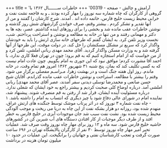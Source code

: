 +++
title = 'آرامش و چالش - صفحه - 00319'
+++
خاطرات ســـــــال ۱۳۶۲ با گروهی از کارگران که چاه شماره سه نوروز را مهار کرده بودند ـ و به فاجعه نشت نفت و خرابی محیط زیست خلیج فارس، خاتمه داده اند . آمدند. شرح کارشان را گفتند و من از آنها تقدیر و تشکر کردم . بیشتر وقتم، صرف خواندن گزارشهای شش روز گذشته و نوشتن خاطرات عقب مانده شد و بخشی را برای روزهای آینده گذاشتم. عصر، بچه ها به دکتر و مهمانی رفتند و من تنها در خانه به مطالعه و نوشتن و استراحت پرداختم. شب، نخست وزیر تلفن کرد. به ایشان گفتم که طرحهای خانه سازی ارتش را باید به خودشان واگذار کرد که سریع تر مشکل مسکنشان را حل کند. در دولت موقت، این طرحها از آنها گرفته شد و به وزارت مسکن واگذار گردید. آقای محمد مهدی ربانی املشی، تلفن کرد و از من خواست که از امام استجازه کنیم که به قم برود؛ چون در تهران فعلا کاری ندارد، با احمد آقا مشورت کردم؛ موافق نبود که این جوری به امام بگوییم. چون عادت امام نیست که به کسی تکلیف کند که بمان. پنج شنبه ۳۱ شهریور ۱۳۶۲ امروز هم تمام وقت، در خانه ماندم. روز اول هفته جنگ است و در بهشت زهرا، مـراسـم مفصلی برگزار می شود. وقتم را بیشتر با مطالعه، استراحت و نوشتن خاطرات عقب مانده گذراندم. آقایان شیخ حسن صانعی و محمدرضا توسلی دیدنی سفر آمدند، عصر آقای محمد مهدی] ربانی املشی آمد. درباره اوضاع کلی صحبت کردیم و بیشتر راجع به خود ایشان که شغلی ندارد. درباره مسئولیت آینده ایشان، قرار شد از رفتن به قم منصرف شوند. پیشنهاد شد، نماینده امام در شورای عالی دفاع شود یا چیز دیگری که انتساب به امام را داشته باشد. ۱ - چاه نفت شماره ۳ نوروز که در اثر پرتاب موشک توسط جنگنده های ارتش عراق، منهدم شده بود، روزانه دو هزار بشکه نفت از این چاه به دریا می ریخت و موجب آلودگی محیط زیست شده بود. نشت نفت سبب شد جان موجودات آبزی در خلیج فارس به خطر افتد و از طرف دیگر موجبات از کار افتادن دستگاه های آب شیرین کن در کشورهای حاشیه خلیج فارس شود. سه ماه و ۱۲ روز برای مهار چاه نوروز وقت صرف شد. عملیات تحیر آمیر مهار چاه نوروز توسط ۳۰ نفر از کارگران پالایشگاه تهران در ۶۹۶ ساعت صورت گرفت و تعجب کارشناسان نفتی و جهانیان را برانگیخت. این عملیات در حدود ۱۰ میلیون تومان هزینه در برداشت